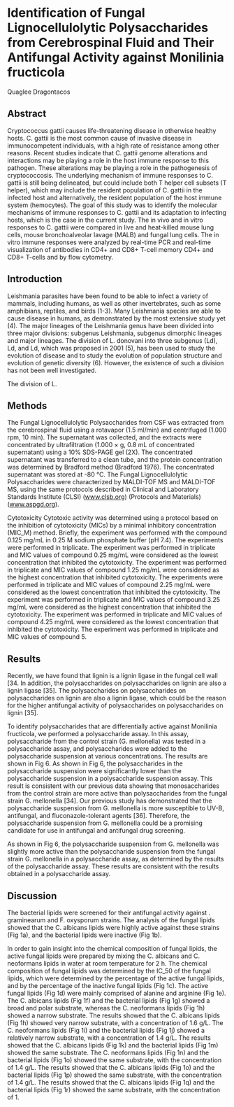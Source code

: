 # Identification of Fungal Lignocellulolytic Polysaccharides from Cerebrospinal Fluid and Their Antifungal Activity against Monilinia fructicola
Quaglee Dragontacos


## Abstract
Cryptococcus gattii causes life-threatening disease in otherwise healthy hosts. C. gattii is the most common cause of invasive disease in immunocompetent individuals, with a high rate of resistance among other reasons. Recent studies indicate that C. gattii genome alterations and interactions may be playing a role in the host immune response to this pathogen. These alterations may be playing a role in the pathogenesis of cryptococcosis. The underlying mechanism of immune responses to C. gattii is still being delineated, but could include both T helper cell subsets (T helper), which may include the resident population of C. gattii in the infected host and alternatively, the resident population of the host immune system (hemocytes). The goal of this study was to identify the molecular mechanisms of immune responses to C. gattii and its adaptation to infecting hosts, which is the case in the current study. The in vivo and in vitro responses to C. gattii were compared in live and heat-killed mouse lung cells, mouse bronchoalveolar lavage (MALB) and fungal lung cells. The in vitro immune responses were analyzed by real-time PCR and real-time visualization of antibodies in CD4+ and CD8+ T-cell memory CD4+ and CD8+ T-cells and by flow cytometry.


## Introduction
Leishmania parasites have been found to be able to infect a variety of mammals, including humans, as well as other invertebrates, such as some amphibians, reptiles, and birds (1-3). Many Leishmania species are able to cause disease in humans, as demonstrated by the most extensive study yet (4). The major lineages of the Leishmania genus have been divided into three major divisions: subgenus Leishmania, subgenus dimorphic lineages and major lineages. The division of L. donovani into three subgenus (Ld), Ld, and Ld, which was proposed in 2001 (5), has been used to study the evolution of disease and to study the evolution of population structure and evolution of genetic diversity (6). However, the existence of such a division has not been well investigated.

The division of L.


## Methods
The Fungal Lignocellulolytic Polysaccharides from CSF was extracted from the cerebrospinal fluid using a rotavapor (1.5 ml/min) and centrifuged (1.000 rpm, 10 min). The supernatant was collected, and the extracts were concentrated by ultrafiltration (1.000 × g, 0.8 mL of concentrated supernatant) using a 10% SDS-PAGE gel (2X). The concentrated supernatant was transferred to a clean tube, and the protein concentration was determined by Bradford method (Bradford 1976). The concentrated supernatant was stored at -80 °C. The Fungal Lignocellulolytic Polysaccharides were characterized by MALDI-TOF MS and MALDI-TOF MS, using the same protocols described in Clinical and Laboratory Standards Institute (CLSI) (www.clsb.org) (Protocols and Materials) (www.aspgd.org).

Cytotoxicity
Cytotoxic activity was determined using a protocol based on the inhibition of cytotoxicity (MICs) by a minimal inhibitory concentration (MIC_M) method. Briefly, the experiment was performed with the compound 0.125 mg/mL in 0.25 M sodium phosphate buffer (pH 7.4). The experiments were performed in triplicate. The experiment was performed in triplicate and MIC values of compound 0.25 mg/mL were considered as the lowest concentration that inhibited the cytotoxicity. The experiment was performed in triplicate and MIC values of compound 1.25 mg/mL were considered as the highest concentration that inhibited cytotoxicity. The experiments were performed in triplicate and MIC values of compound 2.25 mg/mL were considered as the lowest concentration that inhibited the cytotoxicity. The experiment was performed in triplicate and MIC values of compound 3.25 mg/mL were considered as the highest concentration that inhibited the cytotoxicity. The experiment was performed in triplicate and MIC values of compound 4.25 mg/mL were considered as the lowest concentration that inhibited the cytotoxicity. The experiment was performed in triplicate and MIC values of compound 5.


## Results
Recently, we have found that lignin is a lignin ligase in the fungal cell wall [34. In addition, the polysaccharides on polysaccharides on lignin are also a lignin ligase [35]. The polysaccharides on polysaccharides on polysaccharides on lignin are also a lignin ligase, which could be the reason for the higher antifungal activity of polysaccharides on polysaccharides on lignin [35].

To identify polysaccharides that are differentially active against Monilinia fructicola, we performed a polysaccharide assay. In this assay, polysaccharide from the control strain (G. mellonella) was tested in a polysaccharide assay, and polysaccharides were added to the polysaccharide suspension at various concentrations. The results are shown in Fig 6. As shown in Fig 6, the polysaccharides in the polysaccharide suspension were significantly lower than the polysaccharide suspension in a polysaccharide suspension assay. This result is consistent with our previous data showing that monosaccharides from the control strain are more active than polysaccharides from the fungal strain G. mellonella [34]. Our previous study has demonstrated that the polysaccharide suspension from G. mellonella is more susceptible to UV-B, antifungal, and fluconazole-tolerant agents [36]. Therefore, the polysaccharide suspension from G. mellonella could be a promising candidate for use in antifungal and antifungal drug screening.

As shown in Fig 6, the polysaccharide suspension from G. mellonella was slightly more active than the polysaccharide suspension from the fungal strain G. mellonella in a polysaccharide assay, as determined by the results of the polysaccharide assay. These results are consistent with the results obtained in a polysaccharide assay.


## Discussion
The bacterial lipids were screened for their antifungal activity against . graminearum and F. oxysporum strains. The analysis of the fungal lipids showed that the C. albicans lipids were highly active against these strains (Fig 1a), and the bacterial lipids were inactive (Fig 1b).

In order to gain insight into the chemical composition of fungal lipids, the active fungal lipids were prepared by mixing the C. albicans and C. neoformans lipids in water at room temperature for 2 h. The chemical composition of fungal lipids was determined by the IC_50 of the fungal lipids, which were determined by the percentage of the active fungal lipids, and by the percentage of the inactive fungal lipids (Fig 1c). The active fungal lipids (Fig 1d) were mainly comprised of alanine and arginine (Fig 1e). The C. albicans lipids (Fig 1f) and the bacterial lipids (Fig 1g) showed a broad and polar substrate, whereas the C. neoformans lipids (Fig 1h) showed a narrow substrate. The results showed that the C. albicans lipids (Fig 1h) showed very narrow substrate, with a concentration of 1.6 g/L. The C. neoformans lipids (Fig 1i) and the bacterial lipids (Fig 1j) showed a relatively narrow substrate, with a concentration of 1.4 g/L. The results showed that the C. albicans lipids (Fig 1k) and the bacterial lipids (Fig 1m) showed the same substrate. The C. neoformans lipids (Fig 1n) and the bacterial lipids (Fig 1o) showed the same substrate, with the concentration of 1.4 g/L. The results showed that the C. albicans lipids (Fig 1o) and the bacterial lipids (Fig 1p) showed the same substrate, with the concentration of 1.4 g/L. The results showed that the C. albicans lipids (Fig 1q) and the bacterial lipids (Fig 1r) showed the same substrate, with the concentration of 1.
